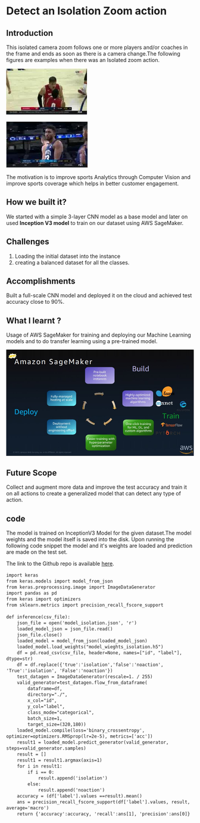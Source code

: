# Detect an Isolation Zoom action

## Introduction 
This isolated camera zoom follows one or more players and/or coaches in the frame and ends as soon as there is a camera change.The following figures are examples when there was an Isolated zoom action.

![](/images/action_1.JPG "Figure_1")


![](/images/action_2.JPG "Figure_2")

The motivation is to improve sports Analytics through Computer Vision and improve sports coverage which helps in better customer engagement.

## How we built it?
We started with a simple 3-layer CNN model as a base model and later on used **Inception V3 model** to train on our dataset using AWS SageMaker.

## Challenges
1. Loading the initial dataset into the instance
2. creating a balanced dataset for all the classes.

## Accomplishments
Built a full-scale CNN model and deployed it on the cloud and achieved test accuracy close to 90%.

## What I learnt ?
Usage of AWS SageMaker for training and deploying our Machine Learning models and to do transfer learning using a pre-trained model.

![](/images/action_3.JPG "Figure_3")


## Future Scope
Collect and augment more data and improve the test accuracy and train it on all actions to create a generalized model that can detect any type of action.

## code 
The model is trained on InceptionV3 Model for the given dataset.The model weights and the model itself is saved into the disk. Upon running the following code snippet the model and it's weights are loaded and prediction are made on the test set.

The link to the Github repo is available [here](https://github.com/Sai-Vamsi-Ogety/Detect-an-isolated-camera-zoom/).
```
import keras
from keras.models import model_from_json
from keras.preprocessing.image import ImageDataGenerator
import pandas as pd
from keras import optimizers
from sklearn.metrics import precision_recall_fscore_support

def inference(csv_file):
    json_file = open('model_isolation.json', 'r')
    loaded_model_json = json_file.read()
    json_file.close()
    loaded_model = model_from_json(loaded_model_json)
    loaded_model.load_weights("model_wieghts_isolation.h5")
    df = pd.read_csv(csv_file, header=None, names=["id", "label"], dtype=str)
    df = df.replace({'true':'isolation','false':'noaction', 'True':'isolation', 'False':'noaction'})
    test_datagen = ImageDataGenerator(rescale=1. / 255)
    valid_generator=test_datagen.flow_from_dataframe(
        dataframe=df,
        directory="./",
        x_col="id",
        y_col="label",
        class_mode="categorical",
        batch_size=1,
        target_size=(320,180))
    loaded_model.compile(loss='binary_crossentropy', optimizer=optimizers.RMSprop(lr=2e-5), metrics=['acc'])
    result1 = loaded_model.predict_generator(valid_generator, steps=valid_generator.samples)
    result = []
    result1 = result1.argmax(axis=1)
    for i in result1:
        if i == 0:
            result.append('isolation')
        else:
            result.append('noaction')
    accuracy = (df['label'].values ==result).mean()
    ans = precision_recall_fscore_support(df['label'].values, result, average='macro')
    return {'accuracy':accuracy, 'recall':ans[1], 'precision':ans[0]}
```







